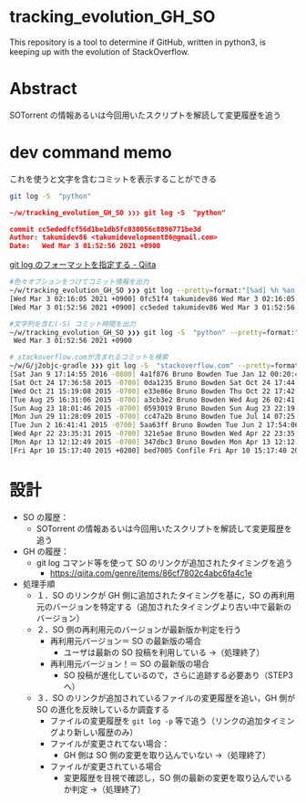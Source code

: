 # tracking_evolution_GH_SO

This repository is a tool to determine if GitHub, written in python3, is keeping up with the evolution of StackOverflow.

# Abstract

SOTorrent の情報あるいは今回用いたスクリプトを解読して変更履歴を追う

# dev command memo

これを使うと文字を含むコミットを表示することができる

```bash
git log -S  "python"
```

```json
~/w/tracking_evolution_GH_SO ❯❯❯ git log -S  "python"

commit cc5ededfcf56d1be1db5fc030056c8896771be3d
Author: takumidev86 <takumidevelopment86@gmail.com>
Date:   Wed Mar 3 01:52:56 2021 +0900
```

[git log のフォーマットを指定する - Qiita](https://qiita.com/harukasan/items/9149542584385e8dea75)

```bash
#色々オプションをつけてコミット情報を出力
~/w/tracking_evolution_GH_SO ❯❯❯ git log --pretty=format:"[%ad] %h %an %cd"
[Wed Mar 3 02:16:05 2021 +0900] 0fc51f4 takumidev86 Wed Mar 3 02:16:05 2021 +0900
[Wed Mar 3 01:52:56 2021 +0900] cc5eded takumidev86 Wed Mar 3 01:52:56 2021 +0900

#文字列を含む(-S) コミット時間を出力
~/w/tracking_evolution_GH_SO ❯❯❯ git log -S  "python" --pretty=format:" %cd"
 Wed Mar 3 01:52:56 2021 +0900

# stackoverflow.comが含まれるコミットを検索
~/w/G/j2objc-gradle ❯❯❯ git log -S  "stackoverflow.com" --pretty=format:"[%ad] %h %an %cd"
[Sat Jan 9 17:14:55 2016 -0800] 4a1f876 Bruno Bowden Tue Jan 12 00:20:49 2016 -0800
[Sat Oct 24 17:36:58 2015 -0700] 0da1235 Bruno Bowden Sat Oct 24 17:44:27 2015 -0700
[Wed Oct 21 15:19:08 2015 -0700] e33e86e Bruno Bowden Thu Oct 22 17:42:17 2015 -0700
[Tue Aug 25 16:31:06 2015 -0700] a3cb3e2 Bruno Bowden Wed Aug 26 02:41:59 2015 -0700
[Sun Aug 23 18:01:46 2015 -0700] 0593019 Bruno Bowden Sun Aug 23 22:19:15 2015 -0700
[Mon Jun 29 11:28:09 2015 -0700] cc47a2b Bruno Bowden Tue Jul 14 07:25:41 2015 -0700
[Tue Jun 2 16:41:41 2015 -0700] 5aa63ff Bruno Bowden Tue Jun 2 17:54:06 2015 -0700
[Wed Apr 22 23:35:31 2015 -0700] 321e5ae Bruno Bowden Wed Apr 22 23:35:31 2015 -0700
[Mon Apr 13 12:12:49 2015 -0700] 347dbc3 Bruno Bowden Mon Apr 13 12:12:49 2015 -0700
[Fri Apr 10 15:17:40 2015 +0200] bed7005 Confile Fri Apr 10 15:17:40 2015 +0200
```

# 設計

- SO の履歴：
  - SOTorrent の情報あるいは今回用いたスクリプトを解読して変更履歴を追う
- GH の履歴：
  - git log コマンド等を使って SO のリンクが追加されたタイミングを追う
    - https://qiita.com/genre/items/86cf7802c4abc6fa4c1e
- 処理手順
  - １．SO のリンクが GH 側に追加されたタイミングを基に，SO の再利用元のバージョンを特定する（追加されたタイミングより古い中で最新のバージョン）
  - ２．SO 側の再利用元のバージョンが最新版か判定を行う
    - 再利用元バージョン＝ SO の最新版の場合
      - ユーザは最新の SO 投稿を利用している →（処理終了）
    - 再利用元バージョン！＝ SO の最新版の場合
      - SO 投稿が進化しているので，さらに追跡する必要あり（STEP3 へ）
  - ３．SO のリンクが追加されているファイルの変更履歴を追い，GH 側が SO の進化を反映しているか調査する
    - ファイルの変更履歴を `git log -p` 等で追う（リンクの追加タイミングより新しい履歴のみ）
    - ファイルが変更されてない場合：
      - GH 側は SO 側の変更を取り込んでいない →（処理終了）
    - ファイルが変更されている場合
      - 変更履歴を目視で確認し，SO 側の最新の変更を取り込んでいるか判定 →（処理終了）

